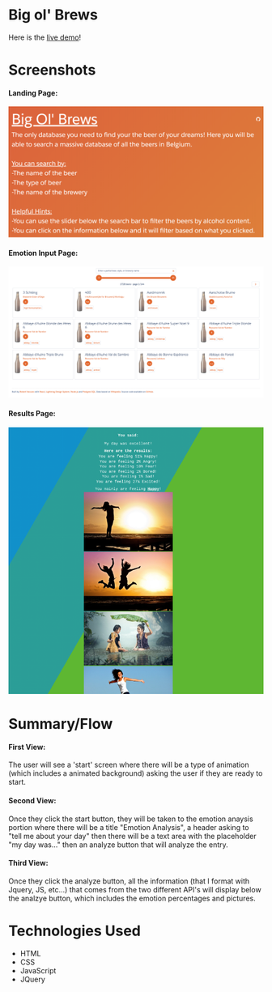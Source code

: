 
# Big ol' Brews #

Here is the [live demo](https://lit-spire-67447.herokuapp.com/)!



# Screenshots #


#### Landing Page: ####

![alt text](https://github.com/Robert-Vaccaro/Big-Ol-Brews/blob/master/landing-screen.png)


#### Emotion Input Page: ####

![alt text](https://github.com/Robert-Vaccaro/Big-Ol-Brews/blob/master/main-screen.png)


#### Results Page: ####

![alt text](https://github.com/Robert-Vaccaro/Emotion-Analysis/blob/master/results_page.png)


# Summary/Flow #

#### First View:  ####

The user will see a 'start' screen where there will be a 
type of animation (which includes a animated background) asking the user if they are ready to start.

#### Second View:  ####

Once they click the start button, they will be taken to 
the emotion anaysis portion where there will be a title "Emotion Analysis", a 
header asking to "tell me about your day" then there will 
be a text area with the placeholder "my day was..." then 
an analyze button that will analyze the entry.

#### Third View: ####
 
Once they click the analyze button, all the information 
(that I format with Jquery, JS, etc...) that comes from 
the two different API's will display below the analzye button, which includes the emotion percentages 
and pictures.



# Technologies Used #

* HTML
* CSS
* JavaScript
* JQuery
